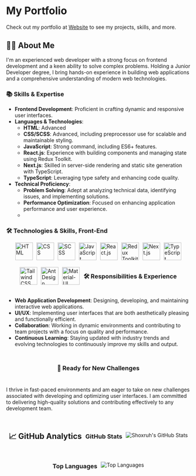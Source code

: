 # My Portfolio
Check out my portfolio at [Website](https://shx404.vercel.app/) to see my projects, skills, and more.

## 👨‍💻 About Me

I'm an experienced web developer with a strong focus on frontend development and a keen ability to solve complex problems. Holding a Junior Developer degree, I bring hands-on experience in building web applications and a comprehensive understanding of modern web technologies.

### 📚 Skills & Expertise
- **Frontend Development**: Proficient in crafting dynamic and responsive user interfaces.
- **Languages & Technologies**:
  - **HTML**: Advanced
  - **CSS/SCSS**: Advanced, including preprocessor use for scalable and maintainable styling.
  - **JavaScript**: Strong command, including ES6+ features.
  - **React.js**: Experience with building components and managing state using Redux Toolkit.
  - **Next.js**: Skilled in server-side rendering and static site generation with TypeScript.
  - **TypeScript**: Leveraging type safety and enhancing code quality.
- **Technical Proficiency**:
  - **Problem Solving**: Adept at analyzing technical data, identifying issues, and implementing solutions.
  - **Performance Optimization**: Focused on enhancing application performance and user experience.
  - 
### 🛠️ Technologies & Skills, Front-End
<div style="display: flex; flex-wrap: wrap; gap: 10px; align-items: center; justify-content: center;">
  <img src="https://img.icons8.com/color/48/000000/html-5.png" alt="HTML" style="height: 48px;" title="HTML"/>
  <img src="https://img.icons8.com/color/48/000000/css3.png" alt="CSS" style="height: 48px;" title="CSS"/>
  <img src="https://img.icons8.com/color/48/000000/sass.png" alt="SCSS" style="height: 48px;" title="SCSS"/>
  <img src="https://img.icons8.com/color/48/000000/javascript.png" alt="JavaScript" style="height: 48px;" title="JavaScript"/>
  <img src="https://img.icons8.com/color/48/000000/react-native.png" alt="React.js" style="height: 48px;" title="React.js"/>
  <img src="https://img.shields.io/badge/Redux-Toolkit-764ABC?style=flat-square&logo=redux&logoColor=white" alt="Redux Toolkit" style="height: 48px;" title="Redux Toolkit"/>
  <img src="https://img.shields.io/badge/Next.js-000000?style=flat-square&logo=next.js&logoColor=white" alt="Next.js" style="height: 48px;" title="Next.js"/>
  <img src="https://img.shields.io/badge/TypeScript-007ACC?style=flat-square&logo=typescript&logoColor=white" alt="TypeScript" style="height: 48px;" title="TypeScript"/>
  <img src="https://img.shields.io/badge/Tailwind_CSS-06B6D4?style=flat-square&logo=tailwindcss&logoColor=white" alt="Tailwind CSS" style="height: 48px;" title="Tailwind CSS"/>
  <img src="https://img.shields.io/badge/Ant_Design-0170FE?style=flat-square&logo=ant-design&logoColor=white" alt="Ant Design" style="height: 48px;" title="Ant Design"/>
  <img src="https://img.shields.io/badge/MUI-007FFF?style=flat-square&logo=material-ui&logoColor=white" alt="Material-UI (MUI)" style="height: 48px;" title="Material-UI (MUI)"/>

### 🛠️ Responsibilities & Experience
- **Web Application Development**: Designing, developing, and maintaining interactive web applications.
- **UI/UX**: Implementing user interfaces that are both aesthetically pleasing and functionally efficient.
- **Collaboration**: Working in dynamic environments and contributing to team projects with a focus on quality and performance.
- **Continuous Learning**: Staying updated with industry trends and evolving technologies to continuously improve my skills and output.

### 🌟 Ready for New Challenges
I thrive in fast-paced environments and am eager to take on new challenges associated with developing and optimizing user interfaces. I am committed to delivering high-quality solutions and contributing effectively to any development team.

## 📈 GitHub Analytics

### GitHub Stats
![Shoxruh's GitHub Stats](https://github-readme-stats.vercel.app/api?username=shox404&show_icons=true&hide_title=true&hide=prs&count_private=true&hide_border=true&bg_color=111111&text_color=ffffff&title_color=00aaff)

### Top Languages
![Top Languages](https://github-readme-stats.vercel.app/api/top-langs/?username=shox404&layout=compact&hide_title=true&hide_border=true&bg_color=111111&text_color=ffffff&title_color=00aaff)
